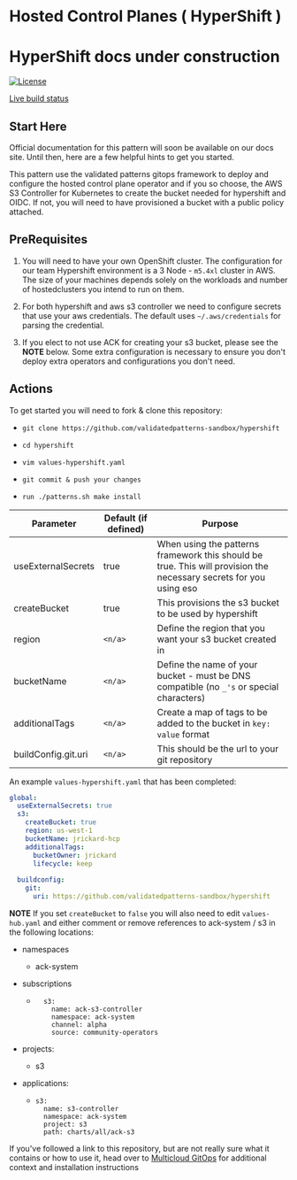 # Hosted Control Planes ( HyperShift )

# HyperShift docs under construction

[![License](https://img.shields.io/badge/License-Apache%202.0-blue.svg)](https://opensource.org/licenses/Apache-2.0)

[Live build status](https://validatedpatterns.io/ci/?pattern=mcgitops)

## Start Here

Official documentation for this pattern will soon be available on our docs site. Until then, here are a few helpful
hints to get you started. 

This pattern use the validated patterns gitops framework to deploy and configure the hosted control plane operator and
if you so choose, the AWS S3 Controller for Kubernetes to create the bucket needed for hypershift and OIDC. If not, you will
need to have provisioned a bucket with a public policy attached. 

## PreRequisites

1. You will need to have your own OpenShift cluster. The configuration for our team Hypershift environment 
is a 3 Node - `m5.4xl` cluster in AWS. The size of your machines depends solely on the workloads and number of hostedclusters
you intend to run on them.

2. For both hypershift and aws s3 controller we need to configure secrets that use your aws credentials. The default uses
`~/.aws/credentials` for parsing the credential. 

3. If you elect to not use ACK for creating your s3 bucket, please see the **NOTE** below. Some extra configuration is
necessary to ensure you don't deploy extra operators and configurations you don't need. 

## Actions

To get started you will need to fork & clone this repository:

- `git clone https://github.com/validatedpatterns-sandbox/hypershift`

- `cd hypershift`

- `vim values-hypershift.yaml`

- `git commit & push your changes`

- `run ./patterns.sh make install`

|Parameter | Default (if defined) | Purpose |
|----------|----------------------|---------|
|useExternalSecrets| true | When using the patterns framework this should be true. This will provision the necessary secrets for you using eso|
| createBucket | true | This provisions the s3 bucket to be used by hypershift |
| region | `<n/a>` | Define the region that you want your s3 bucket created in |
| bucketName | `<n/a>` | Define the name of your bucket - must be DNS compatible (no `_'s` or special characters) |
| additionalTags | `<n/a>` | Create a map of tags to be added to the bucket in `key: value` format|
| buildConfig.git.uri | `<n/a>` | This should be the url to your git repository |

An example `values-hypershift.yaml` that has been completed:

```yaml
global:
  useExternalSecrets: true
  s3:
    createBucket: true
    region: us-west-1
    bucketName: jrickard-hcp
    additionalTags:
      bucketOwner: jrickard
      lifecycle: keep
  
  buildconfig:
    git:
      uri: https://github.com/validatedpatterns-sandbox/hypershift
```

**NOTE** 
If you set `createBucket` to `false` you will also need to edit `values-hub.yaml` and either comment or remove references to ack-system / s3 in the following locations:
- namespaces
    - ack-system
- subscriptions
    - ```
        s3:
          name: ack-s3-controller
          namespace: ack-system
          channel: alpha
          source: community-operators
      ```
- projects:
    - s3

- applications:
    - ```
      s3:
        name: s3-controller
        namespace: ack-system
        project: s3
        path: charts/all/ack-s3  
      ```

If you've followed a link to this repository, but are not really sure what it contains
or how to use it, head over to [Multicloud GitOps](http://validatedpatterns.io/multicloud-gitops/)
for additional context and installation instructions
